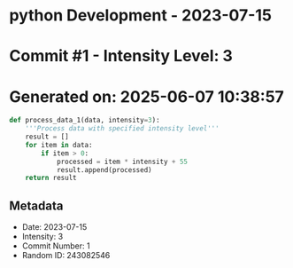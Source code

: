 ﻿# python Development - 2023-07-15
# Commit #1 - Intensity Level: 3
# Generated on: 2025-06-07 10:38:57
```python
def process_data_1(data, intensity=3):
    '''Process data with specified intensity level'''
    result = []
    for item in data:
        if item > 0:
            processed = item * intensity + 55
            result.append(processed)
    return result
```
## Metadata
- Date: 2023-07-15
- Intensity: 3
- Commit Number: 1
- Random ID: 243082546
